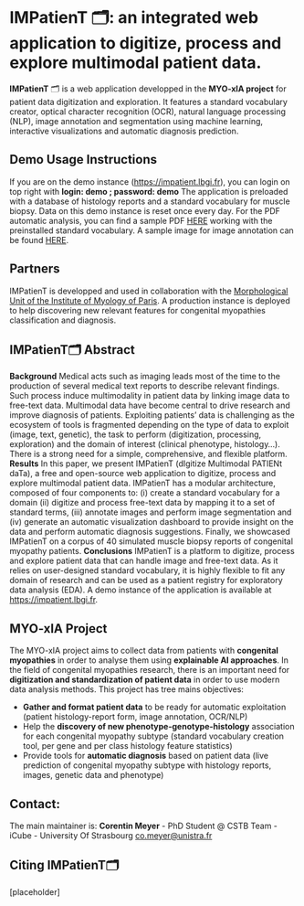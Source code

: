 # IMPatienT 🗂️: an integrated web application to digitize, process and explore multimodal patient data.

**IMPatienT** 🗂️ is a web application developped in the **MYO-xIA project** for patient data digitization and exploration.
It features a standard vocabulary creator, optical character recognition (OCR), natural language processing (NLP), image annotation and segmentation using machine learning, interactive visualizations and automatic diagnosis prediction.

## Demo Usage Instructions

If you are on the demo instance (https://impatient.lbgi.fr), you can login on top right with **login: demo ; password: demo**
The application is preloaded with a database of histology reports and a standard vocabulary for muscle biopsy. Data on this demo instance is reset once every day.
For the PDF automatic analysis, you can find a sample PDF [HERE](https://www.lbgi.fr/~meyer/IMPatienT/sample_demo_report.pdf) working with the preinstalled standard vocabulary. A sample image for image annotation can be found [HERE](https://www.lbgi.fr/~meyer/IMPatienT/sample_image_histo.jpg).
## Partners
IMPatienT is developped and used in collaboration with the [Morphological Unit of the Institute of Myology of Paris](https://www.institut-myologie.org/en/recherche-2/neuromuscular-exploration-and-evaluation-centre/laboratoire-dhistopathologie-dr-norma-b-romero/). A production instance is deployed to help discovering new relevant features for congenital myopathies classification and diagnosis.

## IMPatienT🗂️ Abstract

**Background**
Medical acts such as imaging leads most of the time to the production of several medical text reports to describe relevant findings. Such process induce multimodality in patient data by linking image data to free-text data. Multimodal data have become central to drive research and improve diagnosis of patients. Exploiting patients’ data is challenging as the ecosystem of tools is fragmented depending on the type of data to exploit (image, text, genetic), the task to perform (digitization, processing, exploration) and the domain of interest (clinical phenotype, histology…). There is a strong need for a simple, comprehensive, and flexible platform.
**Results**
In this paper, we present IMPatienT (dIgitize Multimodal PATIENt daTa), a free and open-source web application to digitize, process and explore multimodal patient data. IMPatienT has a modular architecture, composed of four components to: (i) create a standard vocabulary for a domain (ii) digitize and process free-text data by mapping it to a set of standard terms, (iii) annotate images and perform image segmentation and (iv) generate an automatic visualization dashboard to provide insight on the data and perform automatic diagnosis suggestions. Finally, we showcased IMPatienT on a corpus of 40 simulated muscle biopsy reports of congenital myopathy patients.
**Conclusions**
IMPatienT is a platform to digitize, process and explore patient data that can handle image and free-text data. As it relies on user-designed standard vocabulary, it is highly flexible to fit any domain of research and can be used as a patient registry for exploratory data analysis (EDA). A demo instance of the application is available at https://impatient.lbgi.fr.

## MYO-xIA Project

The MYO-xIA project aims to collect data from patients with **congenital myopathies** in order to analyse them using **explainable AI approaches**. In the field of congenital myopathies research, there is an important need for **digitization and standardization of patient data** in order to use modern data analysis methods.
This project has tree mains objectives:

- **Gather and format patient data** to be ready for automatic exploitation (patient histology-report form, image annotation, OCR/NLP)
- Help the **discovery of new phenotype-genotype-histology** association for each congenital myopathy subtype (standard vocabulary creation tool, per gene and per class histology feature statistics)
- Provide tools for **automatic diagnosis** based on patient data (live prediction of congenital myopathy subtype with histology reports, images, genetic data and phenotype)

## Contact:

The main maintainer is:
**Corentin Meyer** - PhD Student @ CSTB Team - iCube - University Of Strasbourg [co.meyer@unistra.fr](mailto:co.meyer@unistra.fr)

## Citing IMPatienT🗂️

[placeholder]
